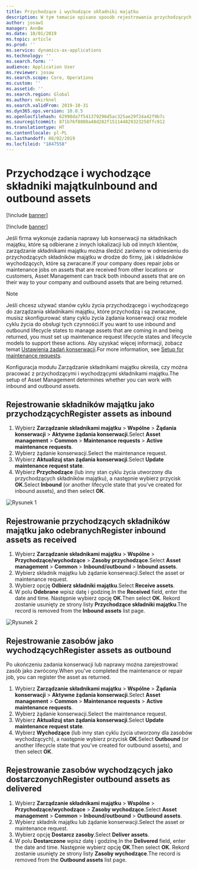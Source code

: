 ```yaml
---
title: Przychodzące i wychodzące składniki majątku
description: W tym temacie opisano sposób rejestrowania przychodzących i wychodzących składników majątku w module Zarządzanie składnikami majątku.
author: josaw1
manager: AnnBe
ms.date: 10/01/2019
ms.topic: article
ms.prod: ''
ms.service: dynamics-ax-applications
ms.technology: ''
ms.search.form: ''
audience: Application User
ms.reviewer: josaw
ms.search.scope: Core, Operations
ms.custom: ''
ms.assetid: ''
ms.search.region: Global
ms.author: mkirknel
ms.search.validFrom: 2019-10-31
ms.dyn365.ops.version: 10.0.5
ms.openlocfilehash: 62998da7f541379296d5ac325ae29f24a42f9b7c
ms.sourcegitcommit: 871b76f8808a48d282f151144829323258ffc912
ms.translationtype: HT
ms.contentlocale: pl-PL
ms.lasthandoff: 08/02/2019
ms.locfileid: "1847558"
---
```

# <a name="inbound-and-outbound-assets"></a><span data-ttu-id="e1b94-103">Przychodzące i wychodzące składniki majątku</span><span class="sxs-lookup"><span data-stu-id="e1b94-103">Inbound and outbound assets</span></span>

[!include [banner](../../includes/banner.md)]

[!include [banner](../../includes/preview-banner.md)]

<span data-ttu-id="e1b94-104">Jeśli firma wykonuje zadania naprawy lub konserwacji na składnikach majątku, które są odbierane z innych lokalizacji lub od innych klientów, zarządzanie składnikami majątku można śledzić zarówno w odniesieniu do przychodzących składników majątku w drodze do firmy, jak i składników wychodzących, które są zwracane.</span><span class="sxs-lookup"><span data-stu-id="e1b94-104">If your company does repair jobs or maintenance jobs on assets that are received from other locations or customers, Asset Management can track both inbound assets that are on their way to your company and outbound assets that are being returned.</span></span>

> [!NOTE]
> <span data-ttu-id="e1b94-105">Jeśli chcesz używać stanów cyklu życia przychodzącego i wychodzącego do zarządzania składnikami majątku, które przychodzą i są zwracane, musisz skonfigurować stany cyklu życia żądania konserwacji oraz modele cyklu życia do obsługi tych czynności.</span><span class="sxs-lookup"><span data-stu-id="e1b94-105">If you want to use inbound and outbound lifecycle states to manage assets that are coming in and being returned, you must set up maintenance request lifecycle states and lifecycle models to support these actions.</span></span> <span data-ttu-id="e1b94-106">Aby uzyskać więcej informacji, zobacz temat [Ustawienia żądań konserwacji](../setup-for-maintenance-requests/requests.md).</span><span class="sxs-lookup"><span data-stu-id="e1b94-106">For more information, see [Setup for maintenance requests](../setup-for-maintenance-requests/requests.md).</span></span>

<span data-ttu-id="e1b94-107">Konfiguracja modułu Zarządzanie składnikami majątku określa, czy można pracować z przychodzącymi i wychodzącymi składnikami majątku.</span><span class="sxs-lookup"><span data-stu-id="e1b94-107">The setup of Asset Management determines whether you can work with inbound and outbound assets.</span></span>

## <a name="register-assets-as-inbound"></a><span data-ttu-id="e1b94-108">Rejestrowanie składników majątku jako przychodzących</span><span class="sxs-lookup"><span data-stu-id="e1b94-108">Register assets as inbound</span></span>

1. <span data-ttu-id="e1b94-109">Wybierz **Zarządzanie składnikami majątku** \> **Wspólne** \> **Żądania konserwacji** \> **Aktywne żądania konserwacji**.</span><span class="sxs-lookup"><span data-stu-id="e1b94-109">Select **Asset management** \> **Common** \> **Maintenance requests** \> **Active maintenance requests**.</span></span>
2. <span data-ttu-id="e1b94-110">Wybierz żądanie konserwacji.</span><span class="sxs-lookup"><span data-stu-id="e1b94-110">Select the maintenance request.</span></span>
3. <span data-ttu-id="e1b94-111">Wybierz **Aktualizuj stan żądania konserwacji**.</span><span class="sxs-lookup"><span data-stu-id="e1b94-111">Select **Update maintenance request state**.</span></span>
4. <span data-ttu-id="e1b94-112">Wybierz **Przychodzące** (lub inny stan cyklu życia utworzony dla przychodzących składników majątku), a następnie wybierz przycisk **OK**.</span><span class="sxs-lookup"><span data-stu-id="e1b94-112">Select **Inbound** (or another lifecycle state that you've created for inbound assets), and then select **OK**.</span></span>

![Rysunek 1](media/07-manage-maintenance-requests.png)

## <a name="register-inbound-assets-as-received"></a><span data-ttu-id="e1b94-114">Rejestrowanie przychodzących składników majątku jako odebranych</span><span class="sxs-lookup"><span data-stu-id="e1b94-114">Register inbound assets as received</span></span>

1. <span data-ttu-id="e1b94-115">Wybierz **Zarządzanie składnikami majątku** \> **Wspólne** \> **Przychodzące/wychodzące** \> **Zasoby przychodzące**.</span><span class="sxs-lookup"><span data-stu-id="e1b94-115">Select **Asset management** \> **Common** \> **Inbound/outbound** \> **Inbound assets**.</span></span>
2. <span data-ttu-id="e1b94-116">Wybierz składnik majątku lub żądanie konserwacji.</span><span class="sxs-lookup"><span data-stu-id="e1b94-116">Select the asset or maintenance request.</span></span>
3. <span data-ttu-id="e1b94-117">Wybierz opcję **Odbierz składniki majątku**.</span><span class="sxs-lookup"><span data-stu-id="e1b94-117">Select **Receive assets**.</span></span>
4. <span data-ttu-id="e1b94-118">W polu **Odebrane** wpisz datę i godzinę.</span><span class="sxs-lookup"><span data-stu-id="e1b94-118">In the **Received** field, enter the date and time.</span></span> <span data-ttu-id="e1b94-119">Następnie wybierz opcję **OK**.</span><span class="sxs-lookup"><span data-stu-id="e1b94-119">Then select **OK**.</span></span> <span data-ttu-id="e1b94-120">Rekord zostanie usunięty ze strony listy **Przychodzące składniki majątku**.</span><span class="sxs-lookup"><span data-stu-id="e1b94-120">The record is removed from the **Inbound assets** list page.</span></span>

![Rysunek 2](media/08-manage-maintenance-requests.png)

## <a name="register-assets-as-outbound"></a><span data-ttu-id="e1b94-122">Rejestrowanie zasobów jako wychodzących</span><span class="sxs-lookup"><span data-stu-id="e1b94-122">Register assets as outbound</span></span>

<span data-ttu-id="e1b94-123">Po ukończeniu zadania konserwacji lub naprawy można zarejestrować zasób jako zwrócony.</span><span class="sxs-lookup"><span data-stu-id="e1b94-123">When you've completed the maintenance or repair job, you can register the asset as returned.</span></span>

1. <span data-ttu-id="e1b94-124">Wybierz **Zarządzanie składnikami majątku** \> **Wspólne** \> **Żądania konserwacji** \> **Aktywne żądania konserwacji**.</span><span class="sxs-lookup"><span data-stu-id="e1b94-124">Select **Asset management** \> **Common** \> **Maintenance requests** \> **Active maintenance requests**.</span></span>
2. <span data-ttu-id="e1b94-125">Wybierz żądanie konserwacji.</span><span class="sxs-lookup"><span data-stu-id="e1b94-125">Select the maintenance request.</span></span>
3. <span data-ttu-id="e1b94-126">Wybierz **Aktualizuj stan żądania konserwacji**.</span><span class="sxs-lookup"><span data-stu-id="e1b94-126">Select **Update maintenance request state**.</span></span>
4. <span data-ttu-id="e1b94-127">Wybierz **Wychodzące** (lub inny stan cyklu życia utworzony dla zasobów wychodzących), a następnie wybierz przycisk **OK**.</span><span class="sxs-lookup"><span data-stu-id="e1b94-127">Select **Outbound** (or another lifecycle state that you've created for outbound assets), and then select **OK**.</span></span>

## <a name="register-outbound-assets-as-delivered"></a><span data-ttu-id="e1b94-128">Rejestrowanie zasobów wychodzących jako dostarczonych</span><span class="sxs-lookup"><span data-stu-id="e1b94-128">Register outbound assets as delivered</span></span>

1. <span data-ttu-id="e1b94-129">Wybierz **Zarządzanie składnikami majątku** \> **Wspólne** \> **Przychodzące/wychodzące** \> **Zasoby wychodzące**.</span><span class="sxs-lookup"><span data-stu-id="e1b94-129">Select **Asset management** \> **Common** \> **Inbound/outbound** \> **Outbound assets**.</span></span>
2. <span data-ttu-id="e1b94-130">Wybierz składnik majątku lub żądanie konserwacji.</span><span class="sxs-lookup"><span data-stu-id="e1b94-130">Select the asset or maintenance request.</span></span>
3. <span data-ttu-id="e1b94-131">Wybierz opcję **Dostarcz zasoby**.</span><span class="sxs-lookup"><span data-stu-id="e1b94-131">Select **Deliver assets**.</span></span>
4. <span data-ttu-id="e1b94-132">W polu **Dostarczone** wpisz datę i godzinę.</span><span class="sxs-lookup"><span data-stu-id="e1b94-132">In the **Delivered** field, enter the date and time.</span></span> <span data-ttu-id="e1b94-133">Następnie wybierz opcję **OK**.</span><span class="sxs-lookup"><span data-stu-id="e1b94-133">Then select **OK**.</span></span> <span data-ttu-id="e1b94-134">Rekord zostanie usunięty ze strony listy **Zasoby wychodzące**.</span><span class="sxs-lookup"><span data-stu-id="e1b94-134">The record is removed from the **Outbound assets** list page.</span></span>
